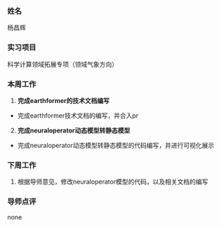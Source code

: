 ### 姓名

杨昌辉

### 实习项目

科学计算领域拓展专项（领域气象方向）

### 本周工作

1. **完成earthformer的技术文档编写**

- 完成earthformer技术文档的编写，并合入pr

2. **完成neuraloperator动态模型转静态模型**

- 完成neuraloperator动态模型转静态模型的代码编写，并进行可视化展示

### 下周工作

1. 根据导师意见，修改neuraloperator模型的代码，以及相关文档的编写

### 导师点评

none
